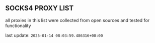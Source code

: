 ## SOCKS4 PROXY LIST

all proxies in this list were collected from open sources and tested for functionality

last update: `2025-01-14 08:03:59.486316+00:00`